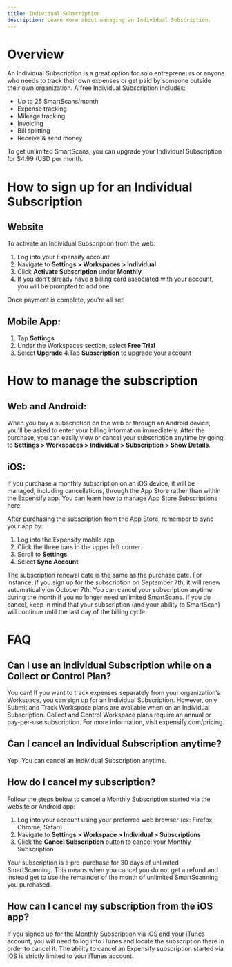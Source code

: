 ```yaml
---
title: Individual Subscription
description: Learn more about managing an Individual Subscription.
---
```

# Overview
An Individual Subscription is a great option for solo entrepreneurs or anyone who needs to track their own expenses or get paid by someone outside their own organization. 
A free Individual Subscription includes:
- Up to 25 SmartScans/month
- Expense tracking 
- Mileage tracking 
- Invoicing
- Bill splitting 
- Receive & send money

To get unlimited SmartScans, you can upgrade your Individual Subscription for $4.99 (USD per month.


# How to sign up for an Individual Subscription
## Website
To activate an Individual Subscription from the web:
1. Log into your Expensify account
2. Navigate to **Settings > Workspaces > Individual**
3. Click **Activate Subscription** under **Monthly** 
4. If you don't already have a billing card associated with your account, you will be prompted to add one

Once payment is complete, you’re all set!

## Mobile App: 
1. Tap **Settings**
2. Under the Workspaces section, select **Free Trial**
3. Select **Upgrade**
4.Tap **Subscription** to upgrade your account


# How to manage the subscription
## Web and Android:
When you buy a subscription on the web or through an Android device, you'll be asked to enter your billing information immediately. After the purchase, you can easily view or cancel your subscription anytime by going to **Settings > Workspaces > Individual > Subscription > Show Details**.

## iOS: 
If you purchase a monthly subscription on an iOS device, it will be managed, including cancellations, through the App Store rather than within the Expensify app. You can learn how to manage App Store Subscriptions here.  

After purchasing the subscription from the App Store, remember to sync your app by:
1. Log into the Expensify mobile app
2. Click the three bars in the upper left corner
3. Scroll to **Settings**
4. Select **Sync Account**

The subscription renewal date is the same as the purchase date. For instance, if you sign up for the subscription on September 7th, it will renew automatically on October 7th. You can cancel your subscription anytime during the month if you no longer need unlimited SmartScans. If you do cancel, keep in mind that your subscription (and your ability to SmartScan) will continue until the last day of the billing cycle.


# FAQ
## Can I use an Individual Subscription while on a Collect or Control Plan? 
You can! If you want to track expenses separately from your organization’s Workspace, you can sign up for an Individual Subscription. However, only Submit and Track Workspace plans are available when on an Individual Subscription. Collect and Control Workspace plans require an annual or pay-per-use subscription. For more information, visit expensify.com/pricing.

## Can I cancel an Individual Subscription anytime? 
Yep! You can cancel an Individual Subscription anytime. 

## How do I cancel my subscription?
Follow the steps below to cancel a Monthly Subscription started via the website or Android app:
1. Log into your account using your preferred web browser (ex: Firefox, Chrome, Safari)
2. Navigate to **Settings > Workspace > Individual > Subscriptions**
3. Click the **Cancel Subscription** button to cancel your Monthly Subscription
   
Your subscription is a pre-purchase for 30 days of unlimited SmartScanning. This means when you cancel you do not get a refund and instead get to use the remainder of the month of unlimited SmartScanning you purchased.

## How can I cancel my subscription from the iOS app? 
If you signed up for the Monthly Subscription via iOS and your iTunes account, you will need to log into iTunes and locate the subscription there in order to cancel it. The ability to cancel an Expensify subscription started via iOS is strictly limited to your iTunes account.
